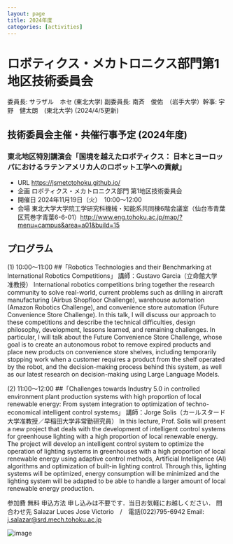 ```yaml
---
layout: page
title: 2024年度
categories: [activities]
---
```

# ロボティクス・メカトロニクス部門第1地区技術委員会

委員長: サラザル　ホセ (東北大学)  副委員長: 南斉　俊佑　（岩手大学）幹事: 宇野　健太朗　(東北大学)
(2024/4/5更新)

## 技術委員会主催・共催行事予定 (2024年度)


### 東北地区特別講演会「国境を越えたロボティクス： 日本とヨーロッパにおけるラテンアメリカ人のロボット工学への貢献」

- URL	https://jsmetctohoku.github.io/
- 企画	ロボティクス・メカトロニクス部門 第1地区技術委員会
- 開催日	2024年11月19日（火）　10:00～12:00
- 会場	東北大学大学院工学研究科機械・知能系共同棟6階会議室（仙台市青葉区荒巻字青葉6-6-01）http://www.eng.tohoku.ac.jp/map/?menu=campus&area=a01&build=15

## プログラム
(1)	10:00～11:00
##「Robotics Technologies and their Benchmarking at International Robotics Competitions」
講師：Gustavo Garcia（立命館大学　准教授）
International robotics competitions bring together the research community to solve real-world, current problems such as drilling in aircraft manufacturing (Airbus Shopfloor Challenge), warehouse automation (Amazon Robotics Challenge), and convenience store automation (Future Convenience Store Challenge). In this talk, I will discuss our approach to these competitions and describe the technical difficulties, design philosophy, development, lessons learned, and remaining challenges. In particular, I will talk about the Future Convenience Store Challenge, whose goal is to create an autonomous robot to remove expired products and place new products on convenience store shelves, including temporarily stopping work when a customer requires a product from the shelf operated by the robot, and the decision-making process behind this system, as well as our latest research on decision-making using Large Language Models.

(2)	11:00～12:00
##「Challenges towards Industry 5.0 in controlled environment plant production systems with high proportion of local renewable energy:
From system integration to optimization of techno-economical intelligent control systems」
講師：Jorge Solis（カールスタード大学准教授／早稲田大学非常勤研究員）
In this lecture, Prof. Solis will present a new project that deals with the development of intelligent control systems for greenhouse lighting with a high proportion of local renewable energy. The project will develop an intelligent control system to optimize the operation of lighting systems in greenhouses with a high proportion of local renewable energy using adaptive control methods, Artificial Intelligence (AI) algorithms and optimization of built-in lighting control. Through this, lighting systems will be optimized, energy consumption will be minimized and the lighting system will be adapted to be able to handle a larger amount of local renewable energy production.

参加費	無料
申込方法	申し込みは不要です．当日お気軽にお越しください．
問合わせ先	Salazar Luces Jose Victorio　/　電話(022)795-6942
		Email: j.salazar@srd.mech.tohoku.ac.jp

![image](https://github.com/user-attachments/assets/cc576d6f-f70e-464c-a0dd-ddfe397da998)
